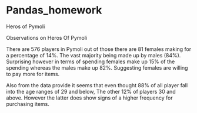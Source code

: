 # Pandas_homework
Heros of Pymoli

Observations on Heros Of Pymoli

There are 576 players in Pymoli out of those there are 81 females making for a percentage of 14%. The vast majority being made up by males (84%). Surprising however in terms of spending females make up 15% of the spending whereas the males make up 82%. Suggesting females are willing to pay more for items.

Also from the data provide it seems that even thought 88% of all player fall into the age ranges of 29 and below, The other 12% of players 30 and above. However the latter does show signs of a higher frequency for purchasing items. 
